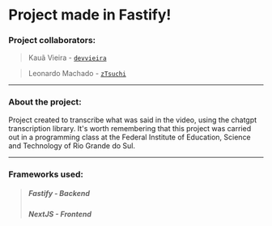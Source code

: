 # Project made in Fastify!

### Project collaborators:

> Kauã Vieira - [`devvieira`](https://github.com/devvieiira)

> Leonardo Machado - [`zTsuchi`](https://github.com/zTsuchi)

----

### About the project:

Project created to transcribe what was said in the video, using the chatgpt transcription library. It's worth remembering that this project was carried out in a programming class at the Federal Institute of Education, Science and Technology of Rio Grande do Sul.

----

### Frameworks used:

> ##### Fastify - Backend
> ##### NextJS - Frontend
